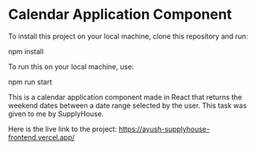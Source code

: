 # Calendar Application Component

To install this project on your local machine, clone this repository and run:

npm install

To run this on your local machine, use:

npm run start

This is a calendar application component made in React that returns the weekend dates between a date range selected by the user.
This task was given to me by SupplyHouse.

Here is the live link to the project:
https://ayush-supplyhouse-frontend.vercel.app/
